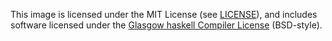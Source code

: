 This image is licensed under the MIT License (see
[LICENSE](https://github.com/darinmorrison/docker-haskell/blob/master/LICENSE)),
and includes software licensed under the
[Glasgow haskell Compiler License](https://www.haskell.org/ghc/license)
(BSD-style).

